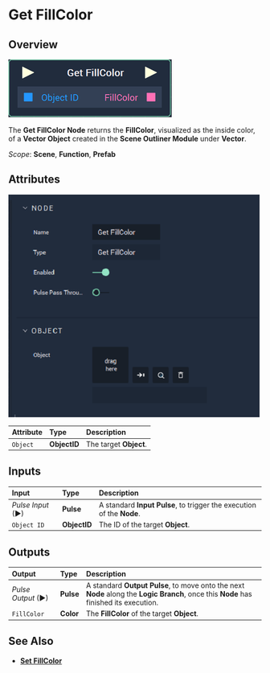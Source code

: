 # Get FillColor

## Overview

![The Get FillColor Node.](../../../.gitbook/assets/node-get-fillcolor.png)

The **Get FillColor Node** returns the **FillColor**, visualized as the inside color, of a **Vector Object** created in the **Scene Outliner Module** under **Vector**.

*Scope*: **Scene**, **Function**, **Prefab**

## Attributes

![The Get FillColor Node Attributes.](../../../.gitbook/assets/node-get-fillcolor-attr.png)

| Attribute | Type | Description |
| :--- | :--- | :--- |
| `Object` | **ObjectID** | The target **Object**. |

## Inputs

| Input | Type | Description |
| :--- | :--- | :--- |
| _Pulse Input_ \(►\) | **Pulse** | A standard **Input Pulse**, to trigger the execution of the **Node**. |
| `Object ID` | **ObjectID** | The ID of the target **Object**. |

## Outputs

| Output | Type | Description |
| :--- | :--- | :--- |
| _Pulse Output_ \(►\) | **Pulse** | A standard **Output Pulse**, to move onto the next **Node** along the **Logic Branch**, once this **Node** has finished its execution. |
| `FillColor` | **Color** | The **FillColor** of the target **Object**. |

## See Also

* [**Set FillColor**](setfillcolor.md)


